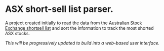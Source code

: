 # ASX short-sell list parser.

A project created initially to read the data from the [Australian Stock Exchange shortsell list](https://www.asx.com.au/data/shortsell.txt) and sort the information to track the most shorted ASX stocks.

*This will be progressively updated to build into a web-based user interface.*
